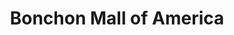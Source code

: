 ---
layout: place
title: "Bonchon Mall of America"
permalink: /minnesota/bloomington/bonchon-mall-of-america.html
stateAbbr: MN
stateName: Minnesota
cityName: Bloomington
place_id: ChIJU2MA95Uv9ocRHjIVeBWxpnc
photos:
  - name: >-
      places/ChIJU2MA95Uv9ocRHjIVeBWxpnc/photos/AUy1YQ2nLNXOYd7gtV6bWuPrRjsyevoWCBEV2gcH7ElVbXJnxRUM4kkjga8su5D_tMMUJbQqXN7MVeA5hkSP8tGrHI_7S5w8N8aHQHxWTemNhMabT8DWacLh4Mtbydy09em-TGYocSKOaVsP_2S96o-edCfPRxGb8phk9M-WRyidTs12dB12wJ1UEfMCe1i56DZIzfd6uHBou9tLT0cC7msvoi7S7gOwCNHmwivphsvO8LwQIkVeJaXDhu9eqWrYeErEMo3QYzOj4LniTyyWC-8izQaZqehyqMHHT8vaEY5FO_pmLo8hqftApWYt1ENnAEbf452m6bHy8aL-fn9z1YD9AET-lwgAM1i-e6G4wWdjARP27ahrRvG2X8TlNF4svqI_6NRx2Pqb-FFAAV6C9Lbj1uBc1xnmbshEfFA0vQNDjBk
    widthPx: 4000
    heightPx: 1800
    authorAttributions:
      - displayName: John O'Driscoll
        uri: https://maps.google.com/maps/contrib/102764684182107387717
        photoUri: >-
          https://lh3.googleusercontent.com/a-/ALV-UjUhUdvXiMpWe9aX37GIFsnfVtYntVAj4Q1dJeOxYiaWmgZBjZV0rQ=s100-p-k-no-mo
    flagContentUri: >-
      https://www.google.com/local/imagery/report/?cb_client=maps_api_places.places_api&image_key=!1e10!2sCIHM0ogKEICAgID61o_lTg&hl=en-US
    googleMapsUri: >-
      https://www.google.com/maps/place//data=!3m4!1e2!3m2!1sCIHM0ogKEICAgID61o_lTg!2e10!4m2!3m1!1s0x87f62f95f7006353:0x77a6b1157815321e
  - name: >-
      places/ChIJU2MA95Uv9ocRHjIVeBWxpnc/photos/AUy1YQ3AEjPsxjC0gzERBDVOeQUiYZeTeGaofxg0F0ctdytzWuS8XTpw67c1VoaobT5TahDKA44fAwgXYaj0rbXQ2R1U4JKLXi5viHYhOD5Udj0aGr8hcVo8iPAPq7XlDzWsf-Sc1TxdNfj_U4NKMaKjxlLjkh9DzIb0sq1sUr6qv7m5YIo6Yo9eAriZvj1HWa2weYp1zfZoHmv_-r_CXMJRI9fUM4PrKmw6EIAIGq_Pq6DlGP761F5Dos3zvz0tOyOvzogW2uyojoVkK4q3x5dsQ3q-o-Jdf60J3BQdFZe9MXbfyw
    widthPx: 1600
    heightPx: 1068
    authorAttributions:
      - displayName: Bonchon Mall of America
        uri: https://maps.google.com/maps/contrib/104856637544203310446
        photoUri: >-
          https://lh3.googleusercontent.com/a-/ALV-UjWTOz7yvquIaBPI9kd1FNkXhFGP4HlFoZ4hB1UvGPUPEBTNKsPP=s100-p-k-no-mo
    flagContentUri: >-
      https://www.google.com/local/imagery/report/?cb_client=maps_api_places.places_api&image_key=!1e10!2sAF1QipNcMEc7zpcWC38Thqy4NZPZUoQxgGHAdEsiPqGq&hl=en-US
    googleMapsUri: >-
      https://www.google.com/maps/place//data=!3m4!1e2!3m2!1sAF1QipNcMEc7zpcWC38Thqy4NZPZUoQxgGHAdEsiPqGq!2e10!4m2!3m1!1s0x87f62f95f7006353:0x77a6b1157815321e
  - name: >-
      places/ChIJU2MA95Uv9ocRHjIVeBWxpnc/photos/AUy1YQ1fzClnDOJu-6cGpdE35o0YkPVEWoMojDM5abVgvOroHvokY3pT7UaFIbBXTbuk47ZQH96r7aKmUiwy6C6-LPDdj2iOvmVQxBp6onMxVa32sWGHxUdaZGQtYKdnt7pTkmwKplrcNLPSK2De7dyIRRtLoXTe2oF4ixiD6smzeVP1rjgQ8ARtJYPOgik-fnhdFayM2pcW_tKwQVqTcUHtbFvpnmTSXbC3mS0RYu8OpQNyh446Tn6RQidpo4t-odVT9CI2IjEvK51CXdX2LlxWZxHCOuLwSOOEcfoOXiz-njf74w
    widthPx: 1232
    heightPx: 693
    authorAttributions:
      - displayName: Bonchon Mall of America
        uri: https://maps.google.com/maps/contrib/104856637544203310446
        photoUri: >-
          https://lh3.googleusercontent.com/a-/ALV-UjWTOz7yvquIaBPI9kd1FNkXhFGP4HlFoZ4hB1UvGPUPEBTNKsPP=s100-p-k-no-mo
    flagContentUri: >-
      https://www.google.com/local/imagery/report/?cb_client=maps_api_places.places_api&image_key=!1e10!2sAF1QipNYBN_uR0_zYyrU0vIGkfe47FcgGr8XhYO_MMTh&hl=en-US
    googleMapsUri: >-
      https://www.google.com/maps/place//data=!3m4!1e2!3m2!1sAF1QipNYBN_uR0_zYyrU0vIGkfe47FcgGr8XhYO_MMTh!2e10!4m2!3m1!1s0x87f62f95f7006353:0x77a6b1157815321e
  - name: >-
      places/ChIJU2MA95Uv9ocRHjIVeBWxpnc/photos/AUy1YQ2-S3C2CGmnpnYo19py-v6nuque8clhj0LuAYBj885p_AcmjDUkmNC-5QSaLu2l3JunYwp_LaVs1KqmKG5qGeIP4JMBS91b-6oUe19HxyQVVM5tVlCx5qU-p4r382xDv_4p9_AmRYSkjTcirA9xir4tvlKwPX5BhploEXR3-mFbBcyGa3gy2tUIobnRmffIFCGXRSv_YmX8agAEZd0U2wtR3dZvSEbGpi2xUpVGzdwuu-Ts6IJlVeC4jPcU0iPi_TTyZkclu9QNK1yJkRCPIWp6oJZ605AuUGVmXptCs0Q0lPpGcMkZF656PGqTCh704bFoQ7vMGhy2yLAtCAe2KoublcmZgWsFdL-ur7eq4Hfx3j9SVYrN-re0cnzUr5ruuWD4lRzNuLA54ZWS-mZN2sldzV60z4i4GO44bUao-boMWYwc
    widthPx: 3024
    heightPx: 4032
    authorAttributions:
      - displayName: anghelo hernandez
        uri: https://maps.google.com/maps/contrib/102621148678974473545
        photoUri: >-
          https://lh3.googleusercontent.com/a-/ALV-UjWDZS9tgVz9n6d3zQYVisAHjD1pPDe2OS87vXSYuNtpxhxSg3-5=s100-p-k-no-mo
    flagContentUri: >-
      https://www.google.com/local/imagery/report/?cb_client=maps_api_places.places_api&image_key=!1e10!2sCIHM0ogKEICAgIDdh-SGwQE&hl=en-US
    googleMapsUri: >-
      https://www.google.com/maps/place//data=!3m4!1e2!3m2!1sCIHM0ogKEICAgIDdh-SGwQE!2e10!4m2!3m1!1s0x87f62f95f7006353:0x77a6b1157815321e
  - name: >-
      places/ChIJU2MA95Uv9ocRHjIVeBWxpnc/photos/AUy1YQ11R_FB67FptOcUPR3PXdmEBDpl7uM0ThHD8m75HkxH9OfvQI_nBRLcaEmMyQbmA8fWZwQrq4yq8vhH8dUjJ6SIty1AgpZvMO7ia4YSNnPW_a9eL0dSMImc4_Cm_7wcQBX1c6s8XFmJPKWLB2ECSM9jumykehgRFY9vgaXl9q59XZR2P5n4muBwsiqz1WRhkPDiHknUubJGONBOShD35yaimPKqvkivjrbdtXBTt2jZq_mk2VTjox5rt_Am2qRjWsgPPn3p8vDA4Uf4cmhnhBjEO7PXpVwSe4pSP2aWHwJDXdeDI7JnhJvZYPLp42SHyHscDtYlNTZL3SNyXMbq_7DSi0R-jtwBLrmFmrpftHm5IPl0gRca-pdZhV4jVXl1bBDFLtG87Yu7d0z6gDt7VBa4yri-xgRfChYvQ9gXMC0fynod
    widthPx: 4032
    heightPx: 3024
    authorAttributions:
      - displayName: Chanthy And Tina Taem
        uri: https://maps.google.com/maps/contrib/111991500807375567414
        photoUri: >-
          https://lh3.googleusercontent.com/a-/ALV-UjUpXQ76iDVPXHNBK3cYBa9HkBuUoiukCKFkWlUAvG1JajuCFyDi=s100-p-k-no-mo
    flagContentUri: >-
      https://www.google.com/local/imagery/report/?cb_client=maps_api_places.places_api&image_key=!1e10!2sCIHM0ogKEICAgICL06ez_gE&hl=en-US
    googleMapsUri: >-
      https://www.google.com/maps/place//data=!3m4!1e2!3m2!1sCIHM0ogKEICAgICL06ez_gE!2e10!4m2!3m1!1s0x87f62f95f7006353:0x77a6b1157815321e
  - name: >-
      places/ChIJU2MA95Uv9ocRHjIVeBWxpnc/photos/AUy1YQ1RPhvYxktyAB5pO8NQQ64oVytxeONxmWnevHstzzz-T3B7QEaHduJPxHpT2W_D4XmzcTmIe0yK0-0e-5-oeZWSiiynX3cy7waiDCWjxHSviEDfYyeZnCsOMt10PqsFhWoVKTusthC8JcgJ_wcHyp9ETxJGjOE_PxP-5mG4a_Y8IxlKptl9ABAbe1aHV4kzg-U5y7LBYht73C3w77fU-Nuns_tsrhQA8sJ1rZJje0nnRpra3Z4M7R_Txi6A3sdh9c-YUOzEF3JIOdFYJSeJ6ze-zZ5Y3h6MPPb8ueIRUqCyyV8awLsWdpxAIYBgn_ZE9uH2qOxBdHjr8uqFGwFLU8VGoDdxXmjQ2z_0dj40ZNg-d_-DqbqoEkF73BWkznF17fgIzoV1XxzqINIsuvYs6is9Dsc3ioJBfgvRq2_6oZgSvw
    widthPx: 3024
    heightPx: 4032
    authorAttributions:
      - displayName: Daniela Sanchez
        uri: https://maps.google.com/maps/contrib/108576096559394339536
        photoUri: >-
          https://lh3.googleusercontent.com/a-/ALV-UjUbjiZlYdFXlXf7M84SW4tGX4yZplk7nwn0aT-0-CsQQaHHyEYa-w=s100-p-k-no-mo
    flagContentUri: >-
      https://www.google.com/local/imagery/report/?cb_client=maps_api_places.places_api&image_key=!1e10!2sCIHM0ogKEICAgICR-8DOfA&hl=en-US
    googleMapsUri: >-
      https://www.google.com/maps/place//data=!3m4!1e2!3m2!1sCIHM0ogKEICAgICR-8DOfA!2e10!4m2!3m1!1s0x87f62f95f7006353:0x77a6b1157815321e
  - name: >-
      places/ChIJU2MA95Uv9ocRHjIVeBWxpnc/photos/AUy1YQ0IZ9SqL6Njrmci1bRbzV365VOZwzGhX5NHR3jcs1n6psJc8kuSgdCka-4loPp392IO619rT6DyftgWJEAT37OWKzeobB4OhAV5lRMKazZ-0JKO3S4ZOBc7Lej6lYlbWjNXHmT0XJZPhGWarZVqrk491ylk_pkEYFyAcgUEM7KU1jJK3wx63oPXbKB-svioXfN_RSs6-oU5rZWfD8qSb52FyRuelhrnbfXZqog1a1bWCeiURVCNrBs6VUxIq2Rqna-Pna2--oqGMI4h_fQ9de5JHAOIF5TP-3wVG2tnvLKKNVBYuR0y6zYodkYIHjp5dNiYq2_KjwH-LRxUgs98lo2pN0pgPSg5qrpftftLLCvpObCCzglMh_AwF2alqQe0F8ve0cB51Q7sURcXIOzPhzLDSKITgXdxYMAwS3Sq8KEVA_xC
    widthPx: 2208
    heightPx: 1244
    authorAttributions:
      - displayName: Megan Paulsen
        uri: https://maps.google.com/maps/contrib/109863001236207958464
        photoUri: >-
          https://lh3.googleusercontent.com/a-/ALV-UjVnWhLE0_8qgmlrKazq3zV1DvGu79vmjIHxQafepWQRHuxuDTHe=s100-p-k-no-mo
    flagContentUri: >-
      https://www.google.com/local/imagery/report/?cb_client=maps_api_places.places_api&image_key=!1e10!2sCIHM0ogKEICAgID53PWszQE&hl=en-US
    googleMapsUri: >-
      https://www.google.com/maps/place//data=!3m4!1e2!3m2!1sCIHM0ogKEICAgID53PWszQE!2e10!4m2!3m1!1s0x87f62f95f7006353:0x77a6b1157815321e
  - name: >-
      places/ChIJU2MA95Uv9ocRHjIVeBWxpnc/photos/AUy1YQ0B_LhFpycUaH1J8OXNWNOdpfSs3t4aulz2cvjtSFZTbNVRBEuyZEteMJ1iUj1SPDcDuKC2kUPeIqp_c83TghWCajkrtIXKeRZC_HVXvBSsIFot4X2CIF5JmGqaRun1pDVVyHWWIohTCnqoTL51_1ZcZxEn5GR61p0BIjcMIEjD2JkpttKe0svSVvcc42anns0MKRZqH8TIZ8UetH0BiXLoaPtBmXtqhUU8vtQ5-Wnhiud4fEX52Z4obu5kRX5cO-Bfr5_amTwSlCgKuVidTPdbrfL4vvI8aeNW5UKjQt4BTQ
    widthPx: 800
    heightPx: 800
    authorAttributions:
      - displayName: Bonchon Mall of America
        uri: https://maps.google.com/maps/contrib/104856637544203310446
        photoUri: >-
          https://lh3.googleusercontent.com/a-/ALV-UjWTOz7yvquIaBPI9kd1FNkXhFGP4HlFoZ4hB1UvGPUPEBTNKsPP=s100-p-k-no-mo
    flagContentUri: >-
      https://www.google.com/local/imagery/report/?cb_client=maps_api_places.places_api&image_key=!1e10!2sAF1QipMf03ObviHoDwHU6cTeAwNtKlgt4DefifayDroN&hl=en-US
    googleMapsUri: >-
      https://www.google.com/maps/place//data=!3m4!1e2!3m2!1sAF1QipMf03ObviHoDwHU6cTeAwNtKlgt4DefifayDroN!2e10!4m2!3m1!1s0x87f62f95f7006353:0x77a6b1157815321e
  - name: >-
      places/ChIJU2MA95Uv9ocRHjIVeBWxpnc/photos/AUy1YQ3BXga5hOjkAwj6A3cJT1g51w2WCd-euv7aIZv8CbjO_tAOvZO7kA8lvtLUU0YVBm_B55Ugsmq7iBjH04HkGA_hqYns_oa-LJk-v6i7wZO3I39MMXNZU0ZEarP_9hroaaoPX0aiRFyKsL_9qRB0hFDmoCkBCtDNa1ryM5rTEVfnR_QZSjcofQCCFxuOkUgGH4GeulKjOEDc0OPhKzUQ_u9Q3zFF3IjWh7jU_geqnr_8K1o71Qpoq1-0ATRyeN9XcnTK6LuGPkydRNgBkT6rnUlkaziq8WFCE9Q3XhUOlxLTfQ
    widthPx: 4800
    heightPx: 3204
    authorAttributions:
      - displayName: Bonchon Mall of America
        uri: https://maps.google.com/maps/contrib/104856637544203310446
        photoUri: >-
          https://lh3.googleusercontent.com/a-/ALV-UjWTOz7yvquIaBPI9kd1FNkXhFGP4HlFoZ4hB1UvGPUPEBTNKsPP=s100-p-k-no-mo
    flagContentUri: >-
      https://www.google.com/local/imagery/report/?cb_client=maps_api_places.places_api&image_key=!1e10!2sAF1QipNW8-DiDTZ8S-1nAX0Kl4JHAJ62OhxindaFcTBD&hl=en-US
    googleMapsUri: >-
      https://www.google.com/maps/place//data=!3m4!1e2!3m2!1sAF1QipNW8-DiDTZ8S-1nAX0Kl4JHAJ62OhxindaFcTBD!2e10!4m2!3m1!1s0x87f62f95f7006353:0x77a6b1157815321e
  - name: >-
      places/ChIJU2MA95Uv9ocRHjIVeBWxpnc/photos/AUy1YQ3cGsNcoW6e9ZBNMjZryY4bHaC1VeOvn1QIJdGmMTcz9mhpjWihJCQIgni3kPIh1c400xZ_zvDsmNKM01Gdm9wtykweAxoCK64c87lIgzXOnkqrSbypSeXPXyg7AU5nOsyWD3rmXZ9sCCVFykZMsSonTadwtLC7yNZJH9RcMF1PsoculWotcp7KYYlo04rK4PRpLM2xk-6ElHYeFm52n3LZQgyO-wcKXUlGCuArtQBmnh15sk_sjgeTAsgFkq1q4uEih4zkyVpXUGCwJWVkMba7SSCAAH0ry9wZrmejxQz_3Q
    widthPx: 2000
    heightPx: 1334
    authorAttributions:
      - displayName: Bonchon Mall of America
        uri: https://maps.google.com/maps/contrib/104856637544203310446
        photoUri: >-
          https://lh3.googleusercontent.com/a-/ALV-UjWTOz7yvquIaBPI9kd1FNkXhFGP4HlFoZ4hB1UvGPUPEBTNKsPP=s100-p-k-no-mo
    flagContentUri: >-
      https://www.google.com/local/imagery/report/?cb_client=maps_api_places.places_api&image_key=!1e10!2sAF1QipNXgOpmiA7mntZk3LWuTreJEgsI8YqyGhneNeOy&hl=en-US
    googleMapsUri: >-
      https://www.google.com/maps/place//data=!3m4!1e2!3m2!1sAF1QipNXgOpmiA7mntZk3LWuTreJEgsI8YqyGhneNeOy!2e10!4m2!3m1!1s0x87f62f95f7006353:0x77a6b1157815321e
address: Mall of America®, 372 South Avenue, Bloomington, MN 55425, USA
street: Mall of America®, 372 South Avenue
city: Bloomington
state: MN
zip: '55425'
country: USA
neighborhood: South Loop District
latitude: '44.853770'
longitude: '-93.242502'
accessibility_options:
  wheelchairAccessibleParking: true
  wheelchairAccessibleEntrance: true
  wheelchairAccessibleRestroom: true
  wheelchairAccessibleSeating: true
business_status: OPERATIONAL
name: Bonchon Mall of America
google_maps_links:
  directionsUri: >-
    https://www.google.com/maps/dir//''/data=!4m7!4m6!1m1!4e2!1m2!1m1!1s0x87f62f95f7006353:0x77a6b1157815321e!3e0
  placeUri: https://maps.google.com/?cid=8621773242414477854
  writeAReviewUri: >-
    https://www.google.com/maps/place//data=!4m3!3m2!1s0x87f62f95f7006353:0x77a6b1157815321e!12e1
  reviewsUri: >-
    https://www.google.com/maps/place//data=!4m4!3m3!1s0x87f62f95f7006353:0x77a6b1157815321e!9m1!1b1
  photosUri: >-
    https://www.google.com/maps/place//data=!4m3!3m2!1s0x87f62f95f7006353:0x77a6b1157815321e!10e5
primary_type: Asian Restaurant
opening_hours:
  regular: null
  current: null
secondary_opening_hours:
  regular:
    weekdayDescriptions: null
    type: null
  current:
    weekdayDescriptions: null
    type: null
phone: null
price_level: null
price_range: null
rating: null
rating_count: 0
website: null
description: null
reviews: null
parking_options: null
payment_options: null
allow_dogs: null
curbside_pickup: null
delivery: null
dine_in: null
good_for_children: null
good_for_groups: null
good_for_sports: null
live_music: null
menu_for_children: null
outdoor_seating: null
reservable: null
restroom: null
serves_beer: null
serves_breakfast: null
serves_brunch: null
serves_cocktails: null
serves_coffee: null
serves_dinner: null
serves_dessert: null
serves_lunch: null
serves_vegetarian_food: null
serves_wine: null
takeout: null
slug: Bonchon-Mall-of-America

---